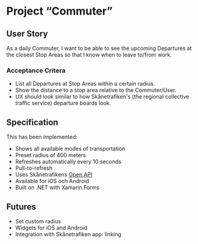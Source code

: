 # Project “Commuter”

## User Story

As a daily Commuter, I want to be able to see the upcoming Departures at the closest Stop Areas so that I know when to leave to/from work.
 
### Acceptance Critera

* List all Departures at Stop Areas within a certain radius.
* Show the distance to a stop area relative to the Commuter/User.
* UX should look similar to how Skånetrafiken's (the regional collective traffic service) departure boards look.

## Specification
This has been implemented:

* Shows all available modes of transportation
* Preset radius of 400 meters
* Refreshes automatically every 10 seconds
* Pull-to-refresh
* Uses Skånetrafikens [Open API](http://www.labs.skanetrafiken.se/default.asp)
* Available for iOS och Android
* Built on .NET with Xamarin.Forms

## Futures
* Set custom radius
* Widgets for iOS and Android
* Integration with Skånetrafiken app: linking
